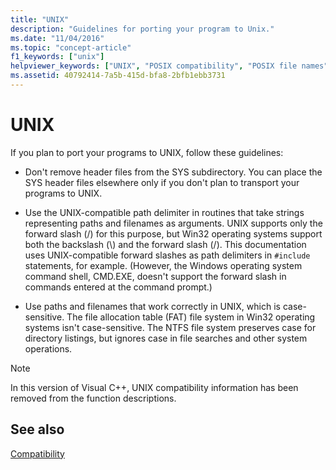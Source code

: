 ```yaml
---
title: "UNIX"
description: "Guidelines for porting your program to Unix."
ms.date: "11/04/2016"
ms.topic: "concept-article"
f1_keywords: ["unix"]
helpviewer_keywords: ["UNIX", "POSIX compatibility", "POSIX file names", "UNIX, compatibility"]
ms.assetid: 40792414-7a5b-415d-bfa8-2bfb1ebb3731
---
```

# UNIX

If you plan to port your programs to UNIX, follow these guidelines:

- Don't remove header files from the SYS subdirectory. You can place the SYS header files elsewhere only if you don't plan to transport your programs to UNIX.

- Use the UNIX-compatible path delimiter in routines that take strings representing paths and filenames as arguments. UNIX supports only the forward slash (/) for this purpose, but Win32 operating systems support both the backslash (\\) and the forward slash (/). This documentation uses UNIX-compatible forward slashes as path delimiters in `#include` statements, for example. (However, the Windows operating system command shell, CMD.EXE, doesn't support the forward slash in commands entered at the command prompt.)

- Use paths and filenames that work correctly in UNIX, which is case-sensitive. The file allocation table (FAT) file system in Win32 operating systems isn't case-sensitive. The NTFS file system preserves case for directory listings, but ignores case in file searches and other system operations.

> [!NOTE]
> In this version of Visual C++, UNIX compatibility information has been removed from the function descriptions.

## See also

[Compatibility](./compatibility.md)

